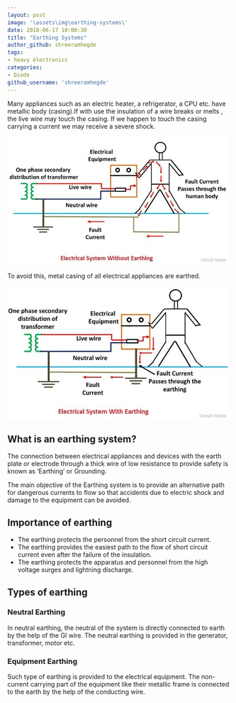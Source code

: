 ```yaml
---
layout: post
image: '\assets\img\earthing-systems\'
date: 2018-06-17 10:00:30
title: "Earthing Systems"
author_github: shreeramhegde
tags:
- heavy electronics
categories:
- Diode
github_username: 'shreeramhegde'
---
```


Many appliances such as an electric heater, a refrigerator, a CPU etc. have metallic body (casing).If with use the insulation of a wire breaks or melts , the live wire may touch the casing. If we happen to touch the casing carrying a current we may receive a severe shock.

![image001](/blog/assets/img/earthing-systems/image001.jpg)

To avoid this, metal casing of all electrical appliances are earthed.

![image002](/blog/assets/img/earthing-systems/image002.jpg)

## What is an earthing system?

The connection between electrical appliances and devices with the earth plate or electrode through a thick wire of low resistance to provide safety is known as ‘Earthing’ or Grounding.

The main objective of the Earthing system is to provide an alternative path for dangerous currents to flow so that accidents due to electric shock and damage to the equipment can be avoided.

## Importance of earthing

* The earthing protects the personnel from the short circuit current.
* The earthing provides the easiest path to the flow of short circuit current even after the failure of the insulation.
* The earthing protects the apparatus and personnel from the high voltage surges and lightning discharge.

## Types of earthing

### Neutral Earthing 

In neutral earthing, the neutral of the system is directly connected to earth by the help of the GI wire.  The neutral earthing is provided in the generator, transformer, motor etc.

### Equipment Earthing

Such type of earthing is provided to the electrical equipment. The non-current carrying part of the equipment like their metallic frame is connected to the earth by the help of the conducting wire.
